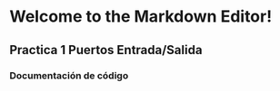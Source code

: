 # Welcome to the Markdown Editor!

## Practica 1 Puertos Entrada/Salida

### Documentación de código 









